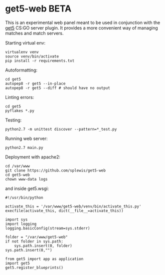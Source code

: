get5-web BETA
===========================

This is an experimental web panel meant to be used in conjunction with the [get5](https://github.com/splewis/get5) CS:GO server plugin. It provides a more convenient way of managing matches and match servers.



Starting virtual env:
```
virtualenv venv
source venv/bin/activate
pip install -r requirements.txt
```

Autoformatting:
```
cd get5
autopep8 -r get5 --in-place
autopep8 -r get5 --diff # should have no output
```

Linting errors:
```
cd get5
pyflakes *.py
```


Testing:
```
python2.7 -m unittest discover --pattern=*_test.py
```

Running web server:
```
python2.7 main.py
```

Deployment with apache2:
```
cd /var/www
git clone https://github.com/splewis/get5-web
cd get5-web
chown www-data logs
```

and inside get5.wsgi:
```
#!/usr/bin/python

activate_this = '/var/www/get5-web/venv/bin/activate_this.py'
execfile(activate_this, dict(__file__=activate_this))

import sys
import logging
logging.basicConfig(stream=sys.stderr)

folder = "/var/www/get5-web"
if not folder in sys.path:
    sys.path.insert(0, folder)
sys.path.insert(0,"")

from get5 import app as application
import get5
get5.register_blueprints()
```
